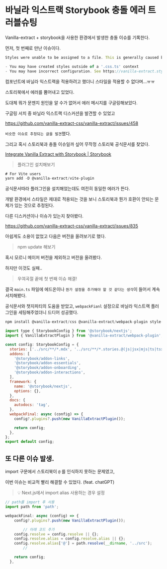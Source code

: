# 바닐라 익스트랙 Storybook 충돌 에러 트러블슈팅

Vanilla-extract + storybook을 사용한 환경에서 발생한 충돌 이슈를 기록한다.

먼저, 첫 번째로 만난 이슈이다.

```jsx
Styles were unable to be assigned to a file. This is generally caused by one of the following:

- You may have created styles outside of a '.css.ts' context
- You may have incorrect configuration. See https://vanilla-extract.style/documentation/getting-started
```

컴포넌트에 바닐라 익스트랙을 적용하려고 했더니 스타일을 적용할 수 없다며…ㅠㅠ

스토리북에서 에러를 뿜어내고 있었다.

도대체 뭐가 문젠지 원인을 알 수가 없어서 에러 메시지를 구글링해보았다.

구글링 서치 중 바닐라 익스트랙 디스커션을 발견할 수 있었고

https://github.com/vanilla-extract-css/vanilla-extract/issues/458

`비슷한 이슈로 추정되는 글을 발견`했다.

그리고 혹시 스토리북과 충돌 이슈일까 싶어 무작정 스토리북 공식문서를 찾았다.

[Integrate Vanilla Extract with Storybook | Storybook](https://storybook.js.org/recipes/@vanilla-extract/css)

> 플러그인 설치해보기

```jsx
# For Vite users
yarn add -D @vanilla-extract/vite-plugin
```

공식문서따라 플러그인을 설치해었는데도 여전히 동일한 에러가 뜬다.

개발 환경에서 스타일은 제대로 적용되는 것을 보니 스토리북과 뭔가 호환이 안되는 문제가 있는 것으로 추정된다.

다른 디스커션이나 이슈가 있는지 찾아봤다.

https://github.com/vanilla-extract-css/vanilla-extract/issues/835

아쉽게도 소용이 없었고 다음은 버전을 올려보기로 했다.

> npm update 해보기

혹시 모르니 메이저 버전을 제외하고 버전을 올려봤다.

하지만 이것도 실패..

> 우여곡절 끝에 첫 번째 이슈 해결!

결국 `main.ts` 파일에 에드온이나 `뭔가 설정을 추가해야 할 것 같다는 생각`이 들어서 계속 서치해봤다.

공식문서와 챗지피티의 도움을 받았고, `webpackFianl` 설정으로 바닐라 익스트랙 플러그인을 세팅해주었더니 드디어 성공했다.

```jsx
npm install @vanilla-extract/css @vanilla-extract/webpack-plugin style-loader css-loader --save-dev
```

```jsx
import type { StorybookConfig } from '@storybook/nextjs';
import { VanillaExtractPlugin } from '@vanilla-extract/webpack-plugin';

const config: StorybookConfig = {
  stories: ['../src/**/*.mdx', '../src/**/*.stories.@(js|jsx|mjs|ts|tsx)'],
  addons: [
    '@storybook/addon-links',
    '@storybook/addon-essentials',
    '@storybook/addon-onboarding',
    '@storybook/addon-interactions',
  ],
  framework: {
    name: '@storybook/nextjs',
    options: {},
  },
  docs: {
    autodocs: 'tag',
  },
  webpackFinal: async (config) => {
    config?.plugins?.push(new VanillaExtractPlugin());

    return config;
  },
};
export default config;
```

## 또 다른 이슈 발생.

import 구문에서 스토리북이 `@` 를 인식하지 못하는 문제였고,

이번 이슈는 비교적 빨리 해결할 수 있었다. (feat. chatGPT)

> 💡 Next.js에서 import alias 사용하는 경우 설정

```jsx
// path를 import 후 사용
import path from 'path';

webpackFinal: async (config) => {
    config?.plugins?.push(new VanillaExtractPlugin());

		// 아래 코드 추가
    config.resolve = config.resolve || {};
    config.resolve.alias = config.resolve.alias || {};
    config.resolve.alias['@'] = path.resolve(__dirname, '../src');
		//

    return config;
  },
```
